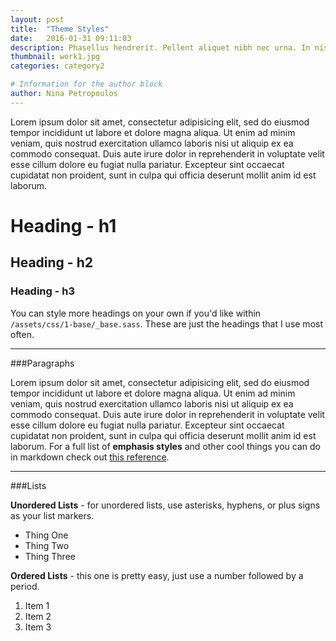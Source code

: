 ```yaml
---
layout: post
title:  "Theme Styles"
date:   2016-01-31 09:11:03
description: Phasellus hendrerit. Pellent aliquet nibh nec urna. In nis aliquet vel, dapibus id,mattis.
thumbnail: work1.jpg
categories: category2

# Information for the author block
author: Nina Petropoulos
---
```

Lorem ipsum dolor sit amet, consectetur adipisicing elit, sed do eiusmod tempor incididunt ut labore et dolore magna aliqua. Ut enim ad minim veniam, quis nostrud exercitation ullamco laboris nisi ut aliquip ex ea commodo consequat. Duis aute irure dolor in reprehenderit in voluptate velit esse cillum dolore eu fugiat nulla pariatur. Excepteur sint occaecat cupidatat non proident, sunt in culpa qui officia deserunt mollit anim id est laborum.

# Heading - h1
## Heading - h2
### Heading - h3

You can style more headings on your own if you'd like within `/assets/css/1-base/_base.sass`. These are just the headings that I use most often.

- - -

###Paragraphs

Lorem ipsum dolor sit amet, consectetur adipisicing elit, sed do eiusmod tempor incididunt ut labore et dolore magna aliqua. Ut enim ad minim veniam, quis nostrud exercitation ullamco laboris nisi ut aliquip ex ea commodo consequat. Duis aute irure dolor in reprehenderit in voluptate velit esse cillum dolore eu fugiat nulla pariatur. Excepteur sint occaecat cupidatat non proident, sunt in culpa qui officia deserunt mollit anim id est laborum. For a full list of **emphasis styles** and other cool things you can do in markdown check out [this reference][daringfireball.net].

- - -

###Lists

**Unordered Lists** - for unordered lists, use asterisks, hyphens, or plus signs as your list markers.

* Thing One
* Thing Two
* Thing Three

**Ordered Lists** - this one is pretty easy, just use a number followed by a period.

1. Item 1
2. Item 2
3. Item 3

[daringfireball.net]: http://daringfireball.net/projects/markdown/syntax#link
